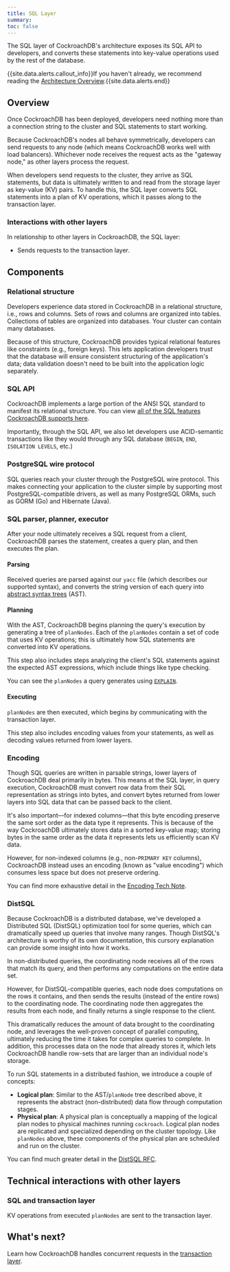 ```yaml
---
title: SQL Layer
summary:
toc: false
---
```


The SQL layer of CockroachDB's architecture exposes its SQL API to developers, and converts these statements into key-value operations used by the rest of the database.

{{site.data.alerts.callout_info}}If you haven't already, we recommend reading the <a href="overview.html">Architecture Overview</a>.{{site.data.alerts.end}}

<div id="toc"></div>

## Overview

Once CockroachDB has been deployed, developers need nothing more than a connection string to the cluster and SQL statements to start working.

Because CockroachDB's nodes all behave symmetrically, developers can send requests to any node (which means CockroachDB works well with load balancers). Whichever node receives the request acts as the "gateway node," as other layers process the request.

When developers send requests to the cluster, they arrive as SQL statements, but data is ultimately written to and read from the storage layer as key-value (KV) pairs. To handle this, the SQL layer converts SQL statements into a plan of KV operations, which it passes along to the transaction layer.

### Interactions with other layers

In relationship to other layers in CockroachDB, the SQL layer:

- Sends requests to the transaction layer.

## Components

### Relational structure

Developers experience data stored in CockroachDB in a relational structure, i.e., rows and columns. Sets of rows and columns are organized into tables. Collections of tables are organized into databases. Your cluster can contain many databases.

Because of this structure, CockroachDB provides typical relational features like constraints (e.g., foreign keys). This lets application developers trust that the database will ensure consistent structuring of the application's data; data validation doesn't need to be built into the application logic separately.

### SQL API

CockroachDB implements a large portion of the ANSI SQL standard to manifest its relational structure. You can view [all of the SQL features CockroachDB supports here](../sql-feature-support.html).

Importantly, through the SQL API, we also let developers use ACID-semantic transactions like they would through any SQL database (`BEGIN`, `END`, `ISOLATION LEVELS`, etc.)

### PostgreSQL wire protocol

SQL queries reach your cluster through the PostgreSQL wire protocol. This makes connecting your application to the cluster simple by supporting most PostgreSQL-compatible drivers, as well as many PostgreSQL ORMs, such as GORM (Go) and Hibernate (Java).

### SQL parser, planner, executor

After your node ultimately receives a SQL request from a client, CockroachDB parses the statement, creates a query plan, and then executes the plan.

#### Parsing

Received queries are parsed against our `yacc` file (which describes our supported syntax), and converts the string version of each query into [abstract syntax trees](https://en.wikipedia.org/wiki/Abstract_syntax_tree) (AST).

#### Planning

With the AST, CockroachDB begins planning the query's execution by generating a tree of `planNodes`. Each of the `planNodes` contain a set of code that uses KV operations; this is ultimately how SQL statements are converted into KV operations.

This step also includes steps analyzing the client's SQL statements against the expected AST expressions, which include things like type checking.

You can see the `planNodes` a query generates using [`EXPLAIN`](../explain.html).

#### Executing

`planNodes` are then executed, which begins by communicating with the transaction layer.

This step also includes encoding values from your statements, as well as decoding values returned from lower layers.

### Encoding

Though SQL queries are written in parsable strings, lower layers of CockroachDB deal primarily in bytes. This means at the SQL layer, in query execution, CockroachDB must convert row data from their SQL representation as strings into bytes, and convert bytes returned from lower layers into SQL data that can be passed back to the client.

It's also important––for indexed columns––that this byte encoding preserve the same sort order as the data type it represents. This is because of the way CockroachDB ultimately stores data in a sorted key-value map; storing bytes in the same order as the data it represents lets us efficiently scan KV data.

However, for non-indexed columns (e.g., non-`PRIMARY KEY` columns), CockroachDB instead uses an encoding (known as "value encoding") which consumes less space but does not preserve ordering.

You can find more exhaustive detail in the [Encoding Tech Note](https://github.com/cockroachdb/cockroach/blob/master/docs/tech-notes/encoding.md).

### DistSQL

Because CockroachDB is a distributed database, we've developed a Distributed SQL (DistSQL) optimization tool for some queries, which can dramatically speed up queries that involve many ranges. Though DistSQL's architecture is worthy of its own documentation, this cursory explanation can provide some insight into how it works.

In non-distributed queries, the coordinating node receives all of the rows that match its query, and then performs any computations on the entire data set.

However, for DistSQL-compatible queries, each node does computations on the rows it contains, and then sends the results (instead of the entire rows) to the coordinating node. The coordinating node then aggregates the results from each node, and finally returns a single response to the client.

This dramatically reduces the amount of data brought to the coordinating node, and leverages the well-proven concept of parallel computing, ultimately reducing the time it takes for complex queries to complete. In addition, this processes data on the node that already stores it, which lets CockroachDB handle row-sets that are larger than an individual node's storage.

To run SQL statements in a distributed fashion, we introduce a couple of concepts:

- **Logical plan**: Similar to the AST/`planNode` tree described above, it represents the abstract (non-distributed) data flow through computation stages.
- **Physical plan**: A physical plan is conceptually a mapping of the logical plan nodes to physical machines running `cockroach`. Logical plan nodes are replicated and specialized depending on the cluster topology. Like `planNodes` above, these components of the physical plan are scheduled and run on the cluster.

You can find much greater detail in the [DistSQL RFC](https://github.com/cockroachdb/cockroach/blob/master/docs/RFCS/20160421_distributed_sql.md).

## Technical interactions with other layers

### SQL and transaction layer

KV operations from executed `planNodes` are sent to the transaction layer.

## What's next?

Learn how CockroachDB handles concurrent requests in the [transaction layer](transaction-layer.html).
